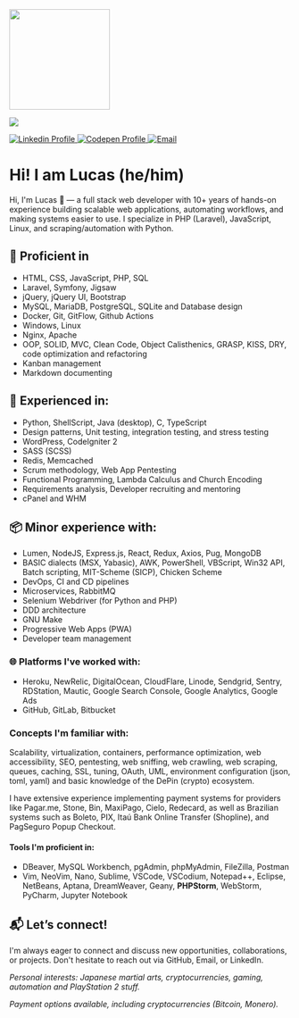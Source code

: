 <div align="left">
<!-- this vercel app looks buggied, so commented:  -->
<!-- <img height="180em" src="https://github-readme-stats.vercel.app/api?username=terremoth&show_icons=true&theme=radical&include_all_commits=true&count_private=true"/> -->
    <img height="180em" src="https://github-readme-stats.vercel.app/api/top-langs/?username=terremoth&count_private=true&layout=compact&langs_count=6&theme=radical"/>
    <p align="left">
        <a href="https://skillicons.dev">
            <img src="https://skillicons.dev/icons?i=php,laravel,js,python,html,css,mysql,postgres,docker,git,linux,nginx,sqlite,jquery,bootstrap" />
        </a>
    </p>
</div>

<div align="left"> 
    <a href="https://www.linkedin.com/in/dutr4/" target="_blank">
        <img alt="Linkedin Profile" title="Linkedin Profile" src="https://img.shields.io/badge/-LinkedIn-%230077B5?style=for-the-badge&logo=linkedin&logoColor=white">
    </a> 
    <a href="https://codepen.io/terremoth" target="_blank">
        <img alt="Codepen Profile" title="Codepen Profile" src="https://img.shields.io/badge/Codepen-000000?style=for-the-badge&logo=codepen&logoColor=white">
    </a> 
    <a href="mailto:dutra.astro@gmail.com" target="_blank">
        <img alt="Email" title="Email" src="https://img.shields.io/badge/-Gmail-%23333?style=for-the-badge&logo=gmail&logoColor=white">
    </a>
</div>

# Hi! I am Lucas (he/him)
Hi, I'm Lucas 👋 — a full stack web developer with 10+ years of hands-on experience building scalable web applications, automating workflows, and making systems easier to use. I specialize in PHP (Laravel), JavaScript, Linux, and scraping/automation with Python.

## 🔧 Proficient in
- HTML, CSS, JavaScript, PHP, SQL
- Laravel, Symfony, Jigsaw
- jQuery, jQuery UI, Bootstrap
- MySQL, MariaDB, PostgreSQL, SQLite and Database design
- Docker, Git, GitFlow, Github Actions
- Windows, Linux
- Nginx, Apache
- OOP, SOLID, MVC, Clean Code, Object Calisthenics, GRASP, KISS, DRY, code optimization and refactoring
- Kanban management
- Markdown documenting

## 🧠 Experienced in:
- Python, ShellScript, Java (desktop), C, TypeScript
- Design patterns, Unit testing, integration testing, and stress testing
- WordPress, CodeIgniter 2
- SASS (SCSS)
- Redis, Memcached
- Scrum methodology, Web App Pentesting
- Functional Programming, Lambda Calculus and Church Encoding
- Requirements analysis, Developer recruiting and mentoring
- cPanel and WHM

## 📦 Minor experience with:
- Lumen, NodeJS, Express.js, React, Redux, Axios, Pug, MongoDB
- BASIC dialects (MSX, Yabasic), AWK, PowerShell, VBScript, Win32 API, Batch scripting, MIT-Scheme (SICP), Chicken Scheme
- DevOps, CI and CD pipelines
- Microservices, RabbitMQ
- Selenium Webdriver (for Python and PHP)
- DDD architecture
- GNU Make
- Progressive Web Apps (PWA)
- Developer team management

### 🌐 Platforms I've worked with:
- Heroku, NewRelic, DigitalOcean, CloudFlare, Linode, Sendgrid, Sentry, RDStation, Mautic, Google Search Console, Google Analytics, Google Ads
- GitHub, GitLab, Bitbucket

### Concepts I'm familiar with:
Scalability, virtualization, containers, performance optimization, web accessibility, SEO, pentesting, web sniffing, web crawling, web scraping, queues, caching, SSL, tuning, OAuth, UML, environment configuration (json, toml, yaml) and basic knowledge of the DePin (crypto) ecosystem. 

I have extensive experience implementing payment systems for providers like Pagar.me, Stone, Bin, MaxiPago, Cielo, Redecard, as well as Brazilian systems such as Boleto, PIX, Itaú Bank Online Transfer (Shopline), and PagSeguro Popup Checkout.

#### Tools I'm proficient in:
- DBeaver, MySQL Workbench, pgAdmin, phpMyAdmin, FileZilla, Postman
- Vim, NeoVim, Nano, Sublime, VSCode, VSCodium, Notepad++, Eclipse, NetBeans, Aptana, DreamWeaver, Geany, **PHPStorm**, WebStorm, PyCharm, Jupyter Notebook

## 📬 **Let’s connect!**
I'm always eager to connect and discuss new opportunities, collaborations, or projects. Don't hesitate to reach out via GitHub, Email, or LinkedIn.

_Personal interests: Japanese martial arts, cryptocurrencies, gaming, automation and PlayStation 2 stuff._  

_Payment options available, including cryptocurrencies (Bitcoin, Monero)._ 
